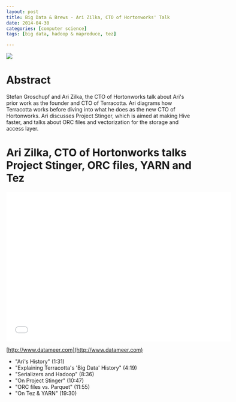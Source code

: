 ```yaml
---
layout: post
title: Big Data & Brews - Ari Zilka, CTO of Hortonworks' Talk
date: 2014-04-30
categories: [computer science]
tags: [big data, hadoop & mapreduce, tez]

---
```


[![](http://sungsoo.github.com/images/stinger-project.png)](http://sungsoo.github.com/images/stinger-project.png)

# Abstract

Stefan Groschupf and Ari Zilka, the CTO of Hortonworks talk about Ari's prior work as the founder and CTO of Terracotta. Ari diagrams how Terracotta works before diving into what he does as the new CTO of Hortonworks. Ari discusses Project Stinger, which is aimed at making Hive faster, and talks about ORC files and vectorization for the storage and access layer.

# Ari Zilka, CTO of Hortonworks talks Project Stinger, ORC files, YARN and Tez

<iframe width="600" height="400" src="//www.youtube.com/embed/82k873T_51A" frameborder="0" allowfullscreen></iframe>

[http://www.datameer.com](http://www.datameer.com)

* "Ari's History" (1:31)
* "Explaining Terracotta's 'Big Data' History" (4:19)
* "Serializers and Hadoop" (8:36)
* "On Project Stinger" (10:47)
* "ORC files vs. Parquet" (11:55)
* "On Tez & YARN" (19:30)

